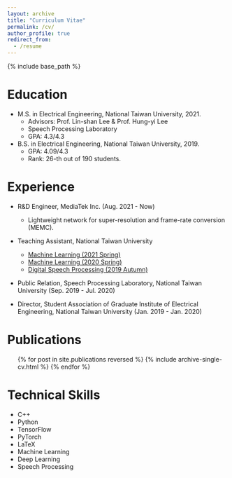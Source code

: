 ```yaml
---
layout: archive
title: "Curriculum Vitae"
permalink: /cv/
author_profile: true
redirect_from:
  - /resume
---
```


{% include base_path %}

Education
======
* M.S. in Electrical Engineering, National Taiwan University, 2021.
  * Advisors: Prof. Lin-shan Lee & Prof. Hung-yi Lee
  * Speech Processing Laboratory
  * GPA: 4.3/4.3
* B.S. in Electrical Engineering, National Taiwan University, 2019.
  * GPA: 4.09/4.3
  * Rank: 26-th out of 190 students.

Experience
======
* R&D Engineer, MediaTek Inc. (Aug. 2021 - Now)
  * Lightweight network for super-resolution and frame-rate conversion (MEMC).

* Teaching Assistant, National Taiwan University
  * [Machine Learning (2021 Spring)](https://speech.ee.ntu.edu.tw/~hylee/ml/2021-spring.php)
  * [Machine Learning (2020 Spring)](https://speech.ee.ntu.edu.tw/~tlkagk/courses_ML20.html)
  * [Digital Speech Processing (2019 Autumn)](https://speech.ee.ntu.edu.tw/DSP2019Autumn/)

* Public Relation, Speech Processing Laboratory, National Taiwan University (Sep. 2019 - Jul. 2020)

* Director, Student Association of Graduate Institute of Electrical Engineering, National Taiwan University (Jan. 2019 - Jan. 2020)

Publications
======
  <ul>{% for post in site.publications reversed %}
    {% include archive-single-cv.html %}
  {% endfor %}</ul>

Technical Skills
======
* C++
* Python
* TensorFlow
* PyTorch
* LaTeX
* Machine Learning
* Deep Learning
* Speech Processing

<!-- Talks
======
  <ul>{% for post in site.talks %}
    {% include archive-single-talk-cv.html %}
  {% endfor %}</ul> -->

<!-- Teaching
======
  <ul>{% for post in site.teaching %}
    {% include archive-single-cv.html %}
  {% endfor %}</ul>
   -->
